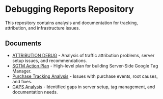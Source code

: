 # Debugging Reports Repository

This repository contains analysis and documentation for tracking, attribution, and infrastructure issues.

## Documents

- [ATTRIBUTION DEBUG](ATTRIBUTION_DEBUG.md) - Analysis of traffic attribution problems, server setup issues, and recommendations.
- [SGTM Action Plan](SGTM_ACTION_PLAN.md) - High-level plan for building Server-Side Google Tag Manager.
- [Purchase Tracking Analysis](purchase-tracking.md) - Issues with purchase events, root causes, and fixes.
- [GAPS Analysis](GAPS.md) - Identified gaps in server setup, tag management, and documentation needs.
